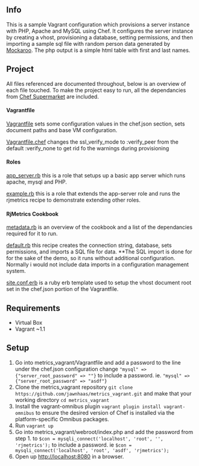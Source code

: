 ## Info ##
This is a sample Vagrant configuration which provisions a server instance with PHP, Apache and MySQL using Chef. It configures the server instance by creating a vhost, provisioning a database, setting permissions, and then importing a sample sql file with random person data generated by [Mockaroo](http://www.mockaroo.com/). The php output is a simple html table with first and last names.

## Project ##
All files referenced are documented throughout, below is an overview of each file touched. To make the project easy to run, all the dependancies from [Chef Supermarket](https://community.opscode.com/cookbooks) are included. 

#### Vagrantfile ####
[Vagrantfile](https://github.com/jawnhaas/metrics_vagrant/blob/master/Vagrantfile)
sets some configuration values in the chef.json section, sets document paths and base VM configuration.

[Vagrantfile.chef](https://github.com/jawnhaas/metrics_vagrant/blob/master/Vagrantfile.chef)
changes the ssl_verify_mode to :verify_peer from the default :verify_none to get rid fo the warnings during provisioning

#### Roles ####
[app_server.rb](https://github.com/jawnhaas/metrics_vagrant/blob/master/roles/app_server.rb)
this is a role that setups up a basic app server which runs apache, mysql and PHP.

[example.rb](https://github.com/jawnhaas/metrics_vagrant/blob/master/roles/example.rb)
this is a role that extends the app-server role and runs the rjmetrics recipe to demonstrate extending other roles.

#### RjMetrics Cookbook ####
[metadata.rb](https://github.com/jawnhaas/metrics_vagrant/blob/master/my_cookbooks/rjmetrics/metadata.rb)
is an overview of the cookbook and a list of the dependancies required for it to run. 

[default.rb](https://github.com/jawnhaas/metrics_vagrant/blob/master/my_cookbooks/rjmetrics/recipes/default.rb)
this recipe creates the connection string, database, sets permissions, and imports a SQL file for data. **The SQL import is done for for the sake of the demo, so it runs without additional configuration. Normally i would not include data imports in a configuration management system.

[site.conf.erb](https://github.com/jawnhaas/metrics_vagrant/blob/master/my_cookbooks/rjmetrics/templates/default/site.conf.erb)
is a ruby erb template used to setup the vhost document root set in the chef.json portion of the Vagrantfile.

## Requirements ##
- Virtual Box
- Vagrant ~1.1

## Setup ##
1. Go into metrics_vagrant/Vagrantfile and add a password to the line under the chef.json configuration change  `"mysql" => {"server_root_password" => ""}` to include a password. ie. `"mysql" => {"server_root_password" => "asdf"}` 
2. Clone the metrics_vagrant repository `git clone https://github.com/jawnhaas/metrics_vagrant.git` and make that your working directory `cd metrics_vagrant`
3. Install the vagrant-omnibus plugin `vagrant plugin install vagrant-omnibus` to ensure the desired version of Chef is installed via the platform-specific Omnibus packages.
4. Run `vagrant up`
5. Go into metrics_vagrant/webroot/index.php and add the password from step 1. to `$con = mysqli_connect('localhost', 'root', '', 'rjmetrics');` to include a password. ie `$con = mysqli_connect('localhost', 'root', 'asdf', 'rjmetrics');`
6. Open up [http://localhost:8080](http://localhost:8080) in a browser.
